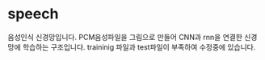 # speech
음성인식 신경망입니다.
PCM음성파일을 그림으로 만들어 CNN과 rnn을 연결한 신경망에 학습하는 구조입니다.
traininig 파일과 test파일이 부족하여 수정중에 있습니다.
